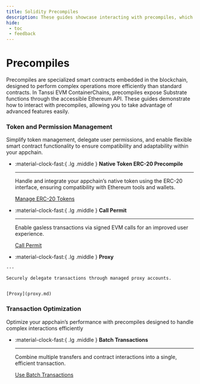 ```yaml
---
title: Solidity Precompiles
description: These guides showcase interacting with precompiles, which expose Substrate features via the easy-to-access Ethereum API of Tanssi EVM ContainerChains.
hide:
 - toc
 - feedback
---
```


# Precompiles

Precompiles are specialized smart contracts embedded in the blockchain, designed to perform complex operations more efficiently than standard contracts. In Tanssi EVM ContainerChains, precompiles expose Substrate functions through the accessible Ethereum API. These guides demonstrate how to interact with precompiles, allowing you to take advantage of advanced features easily.

### Token and Permission Management

Simplify token management, delegate user permissions, and enable flexible smart contract functionality to ensure compatibility and adaptability within your appchain.

<div class="grid cards" markdown>

-   :material-clock-fast:{ .lg .middle } __Native Token ERC-20 Precompile__

    ---
    
    Handle and integrate your appchain’s native token using the ERC-20 interface, ensuring compatibility with Ethereum tools and wallets.
    
    [Manage ERC-20 Tokens](external-assets-erc20.md)


 -  :material-clock-fast:{ .lg .middle } __Call Permit__

    ---
    
    Enable gasless transactions via signed EVM calls for an improved user experience.
    
    [Call Permit](call-permit.md)      


 -   :material-clock-fast:{ .lg .middle } __Proxy__

    ---
    
    Securely delegate transactions through managed proxy accounts.

    
    [Proxy](proxy.md)      

</div>

### Transaction Optimization

Optimize your appchain’s performance with precompiles designed to handle complex interactions efficiently

<div class="grid cards" markdown>

-   :material-clock-fast:{ .lg .middle } __Batch Transactions__

    ---
    
    Combine multiple transfers and contract interactions into a single, efficient transaction.
    
    [Use Batch Transactions](batch.md)  

</div>